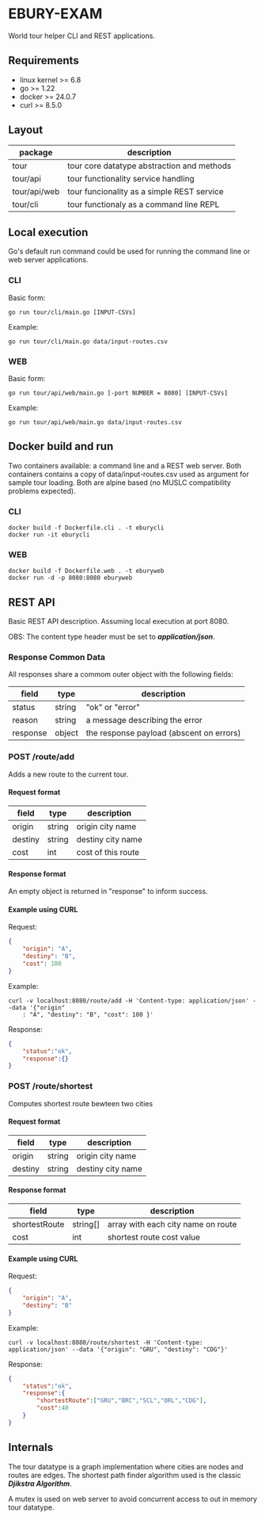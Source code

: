 # EBURY-EXAM

World tour helper CLI and REST applications. 

## Requirements

* linux kernel >= 6.8
* go >= 1.22
* docker >= 24.0.7
* curl >= 8.5.0

## Layout

| package | description |
| - | - |
| tour | tour core datatype abstraction and methods |
| tour/api | tour functionality service handling |
| tour/api/web | tour funcionality as a simple REST service |
| tour/cli | tour functionaly as a command line REPL |

## Local execution

Go's default run command could be used for running the command line or web server applications.

### CLI

Basic form:

```shell
go run tour/cli/main.go [INPUT-CSVs]
```

Example:

```shell
go run tour/cli/main.go data/input-routes.csv
```

### WEB

Basic form:

```shell
go run tour/api/web/main.go [-port NUMBER = 8080] [INPUT-CSVs]
```

Example:

```shell
go run tour/api/web/main.go data/input-routes.csv
```

## Docker build and run

Two containers available: a command line and a REST web server. Both containers contains a copy of data/input-routes.csv used as argument for sample tour loading. Both are alpine based (no MUSLC compatibility problems expected).

### CLI

```shell
docker build -f Dockerfile.cli . -t eburycli
docker run -it eburycli
```

### WEB

```shell
docker build -f Dockerfile.web . -t eburyweb
docker run -d -p 8080:8080 eburyweb
```

## REST API

Basic REST API description. Assuming local execution at port 8080. 

OBS: The content type header must be set to ***application/json***.

### Response Common Data

All responses share a commom outer object with the following fields:

| field   | type | description |
| ------  | ----- | ----------- |
| status  | string | "ok" or "error" |
| reason  | string | a message describing the error |
| response | object | the response payload (abscent on errors) |

### POST /route/add 

Adds a new route to the current tour.

#### Request format

| field   | type | description |
| ------  | ----- | ----------- |
| origin  | string | origin city name |
| destiny | string | destiny city name |
| cost    | int    | cost of this route |

#### Response format

An empty object is returned in "response" to inform success.

#### Example using CURL

Request:

```json
{
    "origin": "A",
    "destiny": "B",
    "cost": 100
}
```


Example:

```shell
curl -v localhost:8080/route/add -H 'Content-type: application/json' --data '{"origin"
    : "A", "destiny": "B", "cost": 100 }'
```

Response:

```json
{
    "status":"ok",
    "response":{}
}
```

### POST /route/shortest

Computes shortest route bewteen two cities

#### Request format

| field   | type | description |
| ------  | ----- | ----------- |
| origin  | string | origin city name |
| destiny | string | destiny city name |

#### Response format

| field   | type | description |
| ------  | ----- | ----------- |
| shortestRoute  | string[] | array with each city name on route |
| cost | int | shortest route cost value |


#### Example using CURL

Request:

```json
{
    "origin": "A",
    "destiny": "B"
}
```

Example:

```shell
curl -v localhost:8080/route/shortest -H 'Content-type: application/json' --data '{"origin": "GRU", "destiny": "CDG"}'
```

Response:

```json
{
    "status":"ok",
    "response":{
        "shortestRoute":["GRU","BRC","SCL","ORL","CDG"],
        "cost":40
    }
}
```

## Internals

The tour datatype is a graph implementation where cities are nodes and routes are edges. The shortest path finder algorithm used is the classic ***Djikstra Algorithm***.

A mutex is used on web server to avoid concurrent access to out in memory tour datatype.
